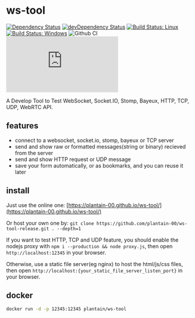 # ws-tool

[![Dependency Status](https://david-dm.org/plantain-00/ws-tool.svg)](https://david-dm.org/plantain-00/ws-tool)
[![devDependency Status](https://david-dm.org/plantain-00/ws-tool/dev-status.svg)](https://david-dm.org/plantain-00/ws-tool#info=devDependencies)
[![Build Status: Linux](https://travis-ci.org/plantain-00/ws-tool.svg?branch=master)](https://travis-ci.org/plantain-00/ws-tool)
[![Build Status: Windows](https://ci.appveyor.com/api/projects/status/github/plantain-00/ws-tool?branch=master&svg=true)](https://ci.appveyor.com/project/plantain-00/ws-tool/branch/master)
![Github CI](https://github.com/plantain-00/ws-tool/workflows/Github%20CI/badge.svg)
[![type-coverage](https://img.shields.io/badge/dynamic/json.svg?label=type-coverage&prefix=%E2%89%A5&suffix=%&query=$.typeCoverage.atLeast&uri=https%3A%2F%2Fraw.githubusercontent.com%2Fplantain-00%2Fws-tool%2Fmaster%2Fpackage.json)](https://github.com/plantain-00/ws-tool)

A Develop Tool to Test WebSocket, Socket.IO, Stomp, Bayeux, HTTP, TCP, UDP, WebRTC API.

## features

+ connect to a websocket, socket.io, stomp, bayeux or TCP server
+ send and show raw or formatted messages(string or binary) recieved from the server
+ send and show HTTP request or UDP message
+ save your form automatically, or as bookmarks, and you can reuse it later

## install

Just use the online one: [https://plantain-00.github.io/ws-tool/](https://plantain-00.github.io/ws-tool/)

Or host your own one by: `git clone https://github.com/plantain-00/ws-tool-release.git . --depth=1`

If you want to test HTTP, TCP and UDP feature, you should enable the nodejs proxy with `npm i --production && node proxy.js`, then open `http://localhost:12345` in your browser.

Otherwise, use a static file server(eg nginx) to host the html/js/css files, then open `http://localhost:{your_static_file_server_listen_port}` in your browser.

## docker

```bash
docker run -d -p 12345:12345 plantain/ws-tool
```
